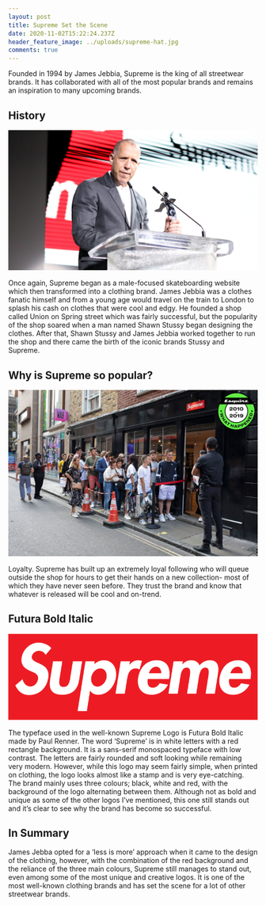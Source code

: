 ```yaml
---
layout: post
title: Supreme Set the Scene
date: 2020-11-02T15:22:24.237Z
header_feature_image: ../uploads/supreme-hat.jpg
comments: true
---
```

Founded in 1994 by James Jebbia, Supreme is the king of all streetwear brands. It has collaborated with all of the most popular brands and remains an inspiration to many upcoming brands. 

## History

![](../uploads/james-jebbia.jpg)

Once again, Supreme began as a male-focused skateboarding website which then transformed into a clothing brand. James Jebbia was a clothes fanatic himself and from a young age would travel on the train to London to splash his cash on clothes that were cool and edgy. He founded a shop called Union on Spring street which was fairly successful, but the popularity of the shop soared when a man named Shawn Stussy began designing the clothes. After that, Shawn Stussy and James Jebbia worked together to run the shop and there came the birth of the iconic brands Stussy and Supreme. 

## Why is Supreme so popular?

![Supreme Queue](../uploads/supreme-queue.jpg "Supreme Queue")

Loyalty. Supreme has built up an extremely loyal following who will queue outside the shop for hours to get their hands on a new collection- most of which they have never seen before. They trust the brand and know that whatever is released will be cool and on-trend.

## Futura Bold Italic

![Supreme Logo](../uploads/supreme-logo.png "Supreme Logo")

The typeface used in the well-known Supreme Logo is Futura Bold Italic made by Paul Renner. The word ‘Supreme’ is in white letters with a red rectangle background. It is a sans-serif monospaced typeface with low contrast. The letters are fairly rounded and soft looking while remaining very modern. However, while this logo may seem fairly simple, when printed on clothing, the logo looks almost like a stamp and is very eye-catching. The brand mainly uses three colours; black, white and red, with the background of the logo alternating between them. Although not as bold and unique as some of the other logos I’ve mentioned, this one still stands out and it’s clear to see why the brand has become so successful.

## In Summary

James Jebba opted for a ‘less is more’ approach when it came to the design of the clothing, however, with the combination of the red background and the reliance of the three main colours, Supreme still manages to stand out, even among some of the most unique and creative logos. It is one of the most well-known clothing brands and has set the scene for a lot of other streetwear brands.